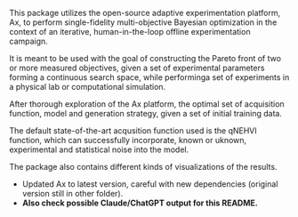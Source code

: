 This package utilizes the open-source adaptive experimentation platform, Ax, to perform single-fidelity multi-objective Bayesian optimization in the context of an iterative, human-in-the-loop offline experimentation campaign.

It is meant to be used with the goal of constructing the Pareto front of two or more measured objectives, given a set of experimental parameters forming a continuous search space, while performinga set of experiments in a physical lab or computational simulation.

After thorough exploration of the Ax platform, the optimal set of acquisition function, model and generation strategy, given a set of initial training data.

The default state-of-the-art acqusition function used is the qNEHVI function, which can successfully incorporate, known or uknown, experimental and statistical noise into the model.

The package also contains different kinds of visualizations of the results.

- Updated Ax to latest version, careful with new dependencies (original version still in other folder).
- **Also check possible Claude/ChatGPT output for this README.**
